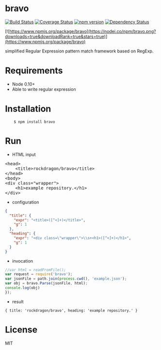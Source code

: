 bravo
======
[![Build Status](https://travis-ci.org/rockdragon/bravo.svg?branche=master)](https://travis-ci.org/rockdragon/bravo) [![Coverage Status](https://coveralls.io/repos/rockdragon/bravo/badge.png?branche=master)](https://coveralls.io/r/rockdragon/bravo) [![npm version](https://badge.fury.io/js/bravo.svg?branche=master)](http://badge.fury.io/js/bravo) [![Dependency Status](https://david-dm.org/rockdragon/bravo.svg?branche=master)](https://david-dm.org/rockdragon/bravo)

[![https://www.npmjs.org/package/bravo](https://nodei.co/npm/bravo.png?downloads=true&downloadRank=true&stars=true)](https://www.npmjs.org/package/bravo)

simplified Regular Expression pattern match framework based on RegExp.

Requirements
======
* Node 0.10+
* Able to write regular expression

Installation
======
```
	$ npm install bravo
```

Run
======
* HTML input
<pre>
&lt;head&gt;
    &lt;title&gt;rockdragon/bravo&lt;/title&gt;
&lt;/head&gt;
&lt;body&gt;
&lt;div class=&quot;wrapper&quot;&gt;
    &lt;h1&gt;example repository.&lt;/h1&gt;
&lt;/div&gt;
</pre>

* configuration

```JSON
{
  "title": {
    "expr": "<title>([^<]+)</title>",
    "g": 1
  },
  "heading": {
    "expr": "<div class=\"wrapper\">\\s+<h1>([^<]+)</h1>",
    "g": 1
  }
}
```

* invocation

```javascript
//var html = readFromFile();
var request = require('bravo');
var jsonFile = path.join(process.cwd(), 'example.json');
var obj = bravo.Parse(jsonFile, html);
console.log(obj)
});
```

* result

```shell
{ title: 'rockdragon/bravo', heading: 'example repository.' }
```

License
======
MIT